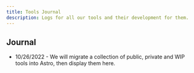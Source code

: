 ```yaml
---
title: Tools Journal
description: Logs for all our tools and their development for them.
---
```


## Journal

- 10/26/2022 - We will migrate a collection of public, private and WIP tools into Astro, then display them here.
